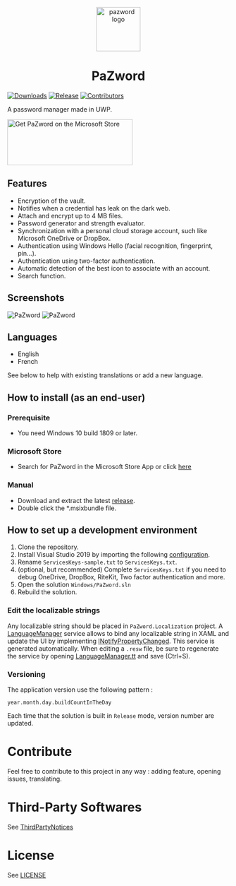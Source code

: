 <p align="center">
  <img alt="pazword logo" src="./Assets/Icon.png" width="100px" />
  <h1 align="center">PaZword</h1>
</p>

[![Downloads](https://img.shields.io/github/downloads/veler/PaZword/total.svg?label=Downloads)](https://github.com/veler/PaZword/releases/)
[![Release](https://img.shields.io/github/release/veler/PaZword.svg?label=Release)](https://github.com/veler/PaZword/releases)
[![Contributors](https://img.shields.io/github/contributors/veler/PaZword?label=Contributors)](https://github.com/veler/PaZword/graphs/contributors)

A password manager made in UWP.

<a href='//www.microsoft.com/store/apps/9p47mfg7rxhd?cid=storebadge&ocid=badge'><img src='https://developer.microsoft.com/en-us/store/badges/images/English_get-it-from-MS.png' alt='Get PaZword on the Microsoft Store' width="284px" height="104px"/></a>

## Features

- Encryption of the vault.
- Notifies when a credential has leak on the dark web.
- Attach and encrypt up to 4 MB files.
- Password generator and strength evaluator.
- Synchronization with a personal cloud storage account, such like Microsoft OneDrive or DropBox.
- Authentication using Windows Hello (facial recognition, fingerprint, pin...).
- Authentication using two-factor authentication.
- Automatic detection of the best icon to associate with an account.
- Search function.

## Screenshots

![PaZword](https://medias.velersoftware.com/images/pazword/1.png)
![PaZword](https://medias.velersoftware.com/images/pazword/4.png)

## Languages

- English
- French

See below to help with existing translations or add a new language.

## How to install (as an end-user)

### Prerequisite
- You need Windows 10 build 1809 or later.

### Microsoft Store
- Search for PaZword in the Microsoft Store App or click [here](https://www.microsoft.com/en-us/p/pazword/9p47mfg7rxhd)

### Manual

- Download and extract the latest [release](https://github.com/veler/PaZword/releases).
- Double click the *.msixbundle file.

## How to set up a development environment

1. Clone the repository.
2. Install Visual Studio 2019 by importing the following [configuration](https://github.com/veler/PaZword/blob/master/Windows/.vsconfig).
3. Rename `ServicesKeys-sample.txt` to `ServicesKeys.txt`.
4. (optional, but recommended) Complete `ServicesKeys.txt` if you need to debug OneDrive, DropBox, RiteKit, Two factor authentication and more.
5. Open the solution `Windows/PaZword.sln`
6. Rebuild the solution.

### Edit the localizable strings

Any localizable string should be placed in `PaZword.Localization` project.
A [LanguageManager](https://github.com/veler/PaZword/blob/master/Windows/Impl/PaZword.Localization/LanguageManager.cs) service allows to bind any localizable string in XAML and update the UI by implementing [INotifyPropertyChanged](https://docs.microsoft.com/en-us/dotnet/api/system.componentmodel.inotifypropertychanged).
This service is generated automatically. When editing a `.resw` file, be sure to regenerate the service by opening [LanguageManager.tt](https://github.com/veler/PaZword/blob/master/Windows/Impl/PaZword.Localization/LanguageManager.tt) and save (Ctrl+S).

### Versioning

The application version use the following pattern :

```
year.month.day.buildCountInTheDay
```

Each time that the solution is built in `Release` mode, version number are updated.

# Contribute

Feel free to contribute to this project in any way : adding feature, opening issues, translating.

# Third-Party Softwares

See [ThirdPartyNotices](https://github.com/veler/PaZword/blob/master/ThirdPartyNotices.md)

# License

See [LICENSE](https://github.com/veler/PaZword/blob/master/LICENSE.md)
